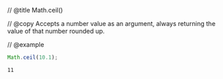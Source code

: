// @title Math.ceil()

// @copy
Accepts a number value as an argument, always returning the value of that number rounded up.

// @example
```javascript
Math.ceil(10.1);
```
```shell
11
```